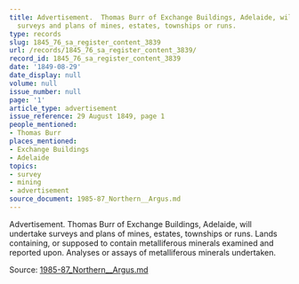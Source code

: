 ```yaml
---
title: Advertisement.  Thomas Burr of Exchange Buildings, Adelaide, will undertake
  surveys and plans of mines, estates, townships or runs.
type: records
slug: 1845_76_sa_register_content_3839
url: /records/1845_76_sa_register_content_3839/
record_id: 1845_76_sa_register_content_3839
date: '1849-08-29'
date_display: null
volume: null
issue_number: null
page: '1'
article_type: advertisement
issue_reference: 29 August 1849, page 1
people_mentioned:
- Thomas Burr
places_mentioned:
- Exchange Buildings
- Adelaide
topics:
- survey
- mining
- advertisement
source_document: 1985-87_Northern__Argus.md
---
```


Advertisement.  Thomas Burr of Exchange Buildings, Adelaide, will undertake surveys and plans of mines, estates, townships or runs.  Lands containing, or supposed to contain metalliferous minerals examined and reported upon.  Analyses or assays of metalliferous minerals undertaken.

Source: [1985-87_Northern__Argus.md](/downloads/markdown/1985-87_Northern__Argus.md)
